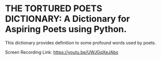 # THE TORTURED POETS DICTIONARY: A Dictionary for Aspiring Poets using Python.
This dictionary provides definition to some profound words used by poets.

Screen Recording Link:
https://youtu.be/UWJGqXeJAbs
